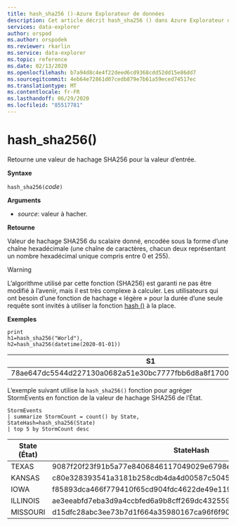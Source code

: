 ```yaml
---
title: hash_sha256 ()-Azure Explorateur de données
description: Cet article décrit hash_sha256 () dans Azure Explorateur de données.
services: data-explorer
author: orspod
ms.author: orspodek
ms.reviewer: rkarlin
ms.service: data-explorer
ms.topic: reference
ms.date: 02/13/2020
ms.openlocfilehash: b7a94d8c4e4f22deed6cd9368cdd52dd15e86dd7
ms.sourcegitcommit: 4eb64e72861d07cedb879e7b61a59eced74517ec
ms.translationtype: MT
ms.contentlocale: fr-FR
ms.lasthandoff: 06/29/2020
ms.locfileid: "85517781"
---
```

# <a name="hash_sha256"></a>hash_sha256()

Retourne une valeur de hachage SHA256 pour la valeur d’entrée.

**Syntaxe**

`hash_sha256(`*code*`)`

**Arguments**

* *source*: valeur à hacher.

**Retourne**

Valeur de hachage SHA256 du scalaire donné, encodée sous la forme d’une chaîne hexadécimale (une chaîne de caractères, chacun deux représentant un nombre hexadécimal unique compris entre 0 et 255).

> [!WARNING]
> L’algorithme utilisé par cette fonction (SHA256) est garanti ne pas être modifié à l’avenir, mais il est très complexe à calculer. Les utilisateurs qui ont besoin d’une fonction de hachage « légère » pour la durée d’une seule requête sont invités à utiliser la fonction [hash ()](./hashfunction.md) à la place.

**Exemples**

<!-- csl: https://kuskusdfv3.kusto.windows.net/Kuskus -->
```kusto
print 
h1=hash_sha256("World"),
h2=hash_sha256(datetime(2020-01-01))
```

|S1|H2|
|---|---|
|78ae647dc5544d227130a0682a51e30bc7777fbb6d8a8f17007463a3ecd1d524|ba666752dc1a20eb750b0eb64e780cc4c968bc9fb8813461c1d7e750f302d71d|

L’exemple suivant utilise la `hash_sha256()` fonction pour agréger StormEvents en fonction de la valeur de hachage SHA256 de l’État. 

<!-- csl: https://help.kusto.windows.net/Samples -->
```kusto
StormEvents 
| summarize StormCount = count() by State, StateHash=hash_sha256(State)
| top 5 by StormCount desc
```

|State (État)|StateHash|StormCount|
|---|---|---|
|TEXAS|9087f20f23f91b5a77e8406846117049029e6798ebbd0d38aea68da73a00ca37|4701|
|KANSAS|c80e328393541a3181b258cdb4da4d00587c5045e8cf3bb6c8fdb7016b69cc2e|3166|
|IOWA|f85893dca466f779410f65cd904fdc4622de49e119ad4e7c7e4a291ceed1820b|2337|
|ILLINOIS|ae3eeabfd7eba3d9a4ccbfed6a9b8cff269dc43255906476282e0184cf81b7fd|2022|
|MISSOURI|d15dfc28abc3ee73b7d1f664a35980167ca96f6f90e034db2a6525c0b8ba61b1|2016|
